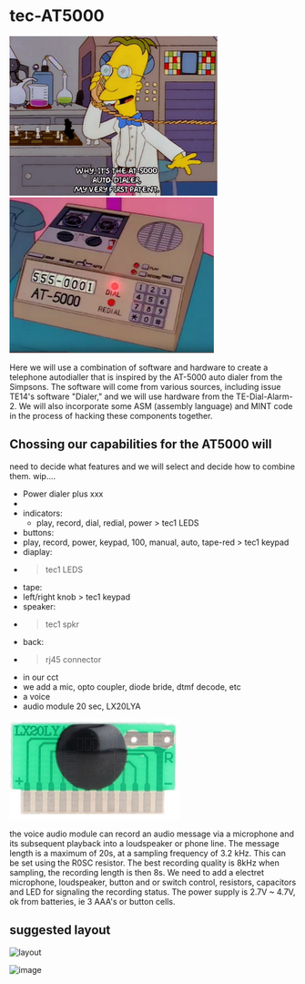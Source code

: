 # tec-AT5000

![](https://github.com/SteveJustin1963/tec-AT5000/blob/master/pics/mp1.png)
![](https://github.com/SteveJustin1963/tec-AT5000/blob/master/pics/mpad1.png)



Here we will use a combination of software and hardware to create a telephone autodialler that is inspired by the AT-5000 auto dialer from the Simpsons. The software will come from various sources, including issue TE14's software "Dialer," and we will use hardware from the TE-Dial-Alarm-2. We will also incorporate some ASM (assembly language) and MINT code in the process of hacking these components together.



## Chossing our capabilities for the AT5000 will
need to decide what features and we will select and decide how to combine them. wip....
- Power dialer plus xxx
- 
- indicators: 
  - play, record, dial, redial, power > tec1 LEDS
- buttons: 
-   play, record, power, keypad, 100, manual, auto, tape-red > tec1 keypad 
- diaplay: 
-   > tec1 LEDS
- tape: 
-   left/right knob > tec1 keypad
- speaker: 
-   > tec1 spkr
- back: 
-   > rj45 connector
- in our cct 
-   we add a mic, opto coupler, diode bride, dtmf decode, etc 
- a voice 
-   audio module 20 sec, LX20LYA

![](https://github.com/SteveJustin1963/tec-AT5000/blob/master/docs/vmc1.png)

the voice audio module can record an audio message via a microphone and its subsequent playback into a loudspeaker or phone line. 
The message length is a maximum of 20s, at a sampling frequency of 3.2 kHz. This can be set using the R0SC resistor. The best
recording quality is 8kHz when sampling, the recording length is then 8s. 
We need to add a electret microphone, loudspeaker, button and or switch control, resistors, capacitors and LED for signaling the recording status. 
The power supply is 2.7V ~ 4.7V, ok from batteries, ie 3 AAA's or button cells.


## suggested layout

![layout](https://user-images.githubusercontent.com/58069246/205056653-5459de57-910f-4eac-83e6-3f8193f32d24.png)

![image](https://user-images.githubusercontent.com/58069246/209416173-8975d636-3432-493c-9972-6893980a00f0.png)




